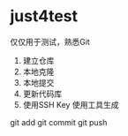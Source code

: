 just4test
=========

仅仅用于测试，熟悉Git

1. 建立仓库
2. 本地克隆
3. 本地提交
4. 更新代码库
5. 使用SSH Key 使用工具生成


git add
git commit
git push
